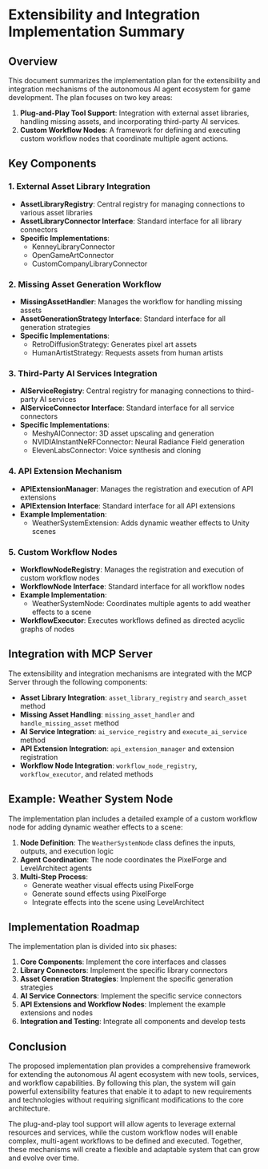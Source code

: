 # Extensibility and Integration Implementation Summary

## Overview

This document summarizes the implementation plan for the extensibility and integration mechanisms of the autonomous AI agent ecosystem for game development. The plan focuses on two key areas:

1. **Plug-and-Play Tool Support**: Integration with external asset libraries, handling missing assets, and incorporating third-party AI services.
2. **Custom Workflow Nodes**: A framework for defining and executing custom workflow nodes that coordinate multiple agent actions.

## Key Components

### 1. External Asset Library Integration

- **AssetLibraryRegistry**: Central registry for managing connections to various asset libraries
- **AssetLibraryConnector Interface**: Standard interface for all library connectors
- **Specific Implementations**:
  - KenneyLibraryConnector
  - OpenGameArtConnector
  - CustomCompanyLibraryConnector

### 2. Missing Asset Generation Workflow

- **MissingAssetHandler**: Manages the workflow for handling missing assets
- **AssetGenerationStrategy Interface**: Standard interface for all generation strategies
- **Specific Implementations**:
  - RetroDiffusionStrategy: Generates pixel art assets
  - HumanArtistStrategy: Requests assets from human artists

### 3. Third-Party AI Services Integration

- **AIServiceRegistry**: Central registry for managing connections to third-party AI services
- **AIServiceConnector Interface**: Standard interface for all service connectors
- **Specific Implementations**:
  - MeshyAIConnector: 3D asset upscaling and generation
  - NVIDIAInstantNeRFConnector: Neural Radiance Field generation
  - ElevenLabsConnector: Voice synthesis and cloning

### 4. API Extension Mechanism

- **APIExtensionManager**: Manages the registration and execution of API extensions
- **APIExtension Interface**: Standard interface for all API extensions
- **Example Implementation**:
  - WeatherSystemExtension: Adds dynamic weather effects to Unity scenes

### 5. Custom Workflow Nodes

- **WorkflowNodeRegistry**: Manages the registration and execution of custom workflow nodes
- **WorkflowNode Interface**: Standard interface for all workflow nodes
- **Example Implementation**:
  - WeatherSystemNode: Coordinates multiple agents to add weather effects to a scene
- **WorkflowExecutor**: Executes workflows defined as directed acyclic graphs of nodes

## Integration with MCP Server

The extensibility and integration mechanisms are integrated with the MCP Server through the following components:

- **Asset Library Integration**: `asset_library_registry` and `search_asset` method
- **Missing Asset Handling**: `missing_asset_handler` and `handle_missing_asset` method
- **AI Service Integration**: `ai_service_registry` and `execute_ai_service` method
- **API Extension Integration**: `api_extension_manager` and extension registration
- **Workflow Node Integration**: `workflow_node_registry`, `workflow_executor`, and related methods

## Example: Weather System Node

The implementation plan includes a detailed example of a custom workflow node for adding dynamic weather effects to a scene:

1. **Node Definition**: The `WeatherSystemNode` class defines the inputs, outputs, and execution logic
2. **Agent Coordination**: The node coordinates the PixelForge and LevelArchitect agents
3. **Multi-Step Process**:
   - Generate weather visual effects using PixelForge
   - Generate sound effects using PixelForge
   - Integrate effects into the scene using LevelArchitect

## Implementation Roadmap

The implementation plan is divided into six phases:

1. **Core Components**: Implement the core interfaces and classes
2. **Library Connectors**: Implement the specific library connectors
3. **Asset Generation Strategies**: Implement the specific generation strategies
4. **AI Service Connectors**: Implement the specific service connectors
5. **API Extensions and Workflow Nodes**: Implement the example extensions and nodes
6. **Integration and Testing**: Integrate all components and develop tests

## Conclusion

The proposed implementation plan provides a comprehensive framework for extending the autonomous AI agent ecosystem with new tools, services, and workflow capabilities. By following this plan, the system will gain powerful extensibility features that enable it to adapt to new requirements and technologies without requiring significant modifications to the core architecture.

The plug-and-play tool support will allow agents to leverage external resources and services, while the custom workflow nodes will enable complex, multi-agent workflows to be defined and executed. Together, these mechanisms will create a flexible and adaptable system that can grow and evolve over time.
